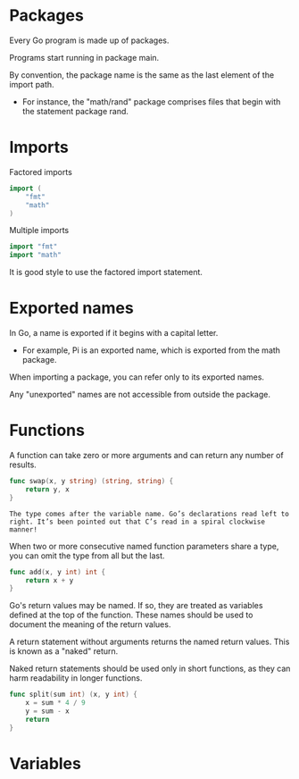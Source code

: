 # Packages

Every Go program is made up of packages.

Programs start running in package main.

By convention, the package name is the same as the last element of the import path.

- For instance, the "math/rand" package comprises files that begin with the statement package rand.

# Imports

Factored imports

```go
import (
    "fmt"
	"math"
)
```

Multiple imports

```go
import "fmt"
import "math"
```

It is good style to use the factored import statement.

# Exported names

In Go, a name is exported if it begins with a capital letter.

- For example, Pi is an exported name, which is exported from the math package.

When importing a package, you can refer only to its exported names.

Any "unexported" names are not accessible from outside the package.

# Functions

A function can take zero or more arguments and can return any number of results.

```go
func swap(x, y string) (string, string) {
	return y, x
}
```

`The type comes after the variable name. Go’s declarations read left to right. It’s been pointed out that C’s read in a spiral clockwise manner!`

When two or more consecutive named function parameters share a type, you can omit the type from all but the last.

```go
func add(x, y int) int {
	return x + y
}
```

Go's return values may be named. If so, they are treated as variables defined at the top of the function. These names should be used to document the meaning of the return values.

A return statement without arguments returns the named return values. This is known as a "naked" return.

Naked return statements should be used only in short functions, as they can harm readability in longer functions.

```go
func split(sum int) (x, y int) {
	x = sum * 4 / 9
	y = sum - x
	return
}
```

# Variables
